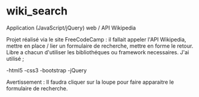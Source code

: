 # wiki_search
Application (JavaScript/jQuery) web / API Wikipedia

Projet réalisé via le site FreeCodeCamp : il fallait appeler 
l'API Wikipedia, mettre en place / lier un formulaire de recherche, mettre en forme le retour. Libre a chacun d'utiliser les bibliothéques ou framework necessaires. 
J'ai utilisé ;

-html5
-css3
-bootstrap
-jQuery

Avertissement : Il faudra cliquer sur la loupe pour faire apparaitre le formulaire de recherche.
